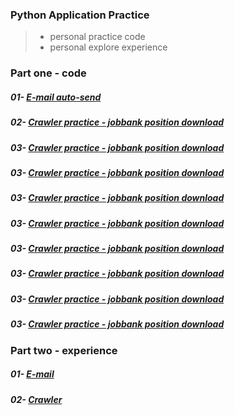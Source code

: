 ### Python Application Practice
> * personal practice code
> * personal explore experience

### Part one - code
##### 01- [E-mail auto-send](https://github.com/yoyoleo/Python-mail-auto-send/tree/yoyoleo-patch-1)
##### 02- [Crawler practice - jobbank position download](https://github.com/yoyoleo/Python-Application-Practice/edit/yoyoleo-patch-2)
##### 03- [Crawler practice - jobbank position download]()
##### 03- [Crawler practice - jobbank position download]()
##### 03- [Crawler practice - jobbank position download]()
##### 03- [Crawler practice - jobbank position download]()
##### 03- [Crawler practice - jobbank position download]()
##### 03- [Crawler practice - jobbank position download]()
##### 03- [Crawler practice - jobbank position download]()
##### 03- [Crawler practice - jobbank position download]()


### Part two - experience
##### 01- [E-mail]()
##### 02- [Crawler]()
